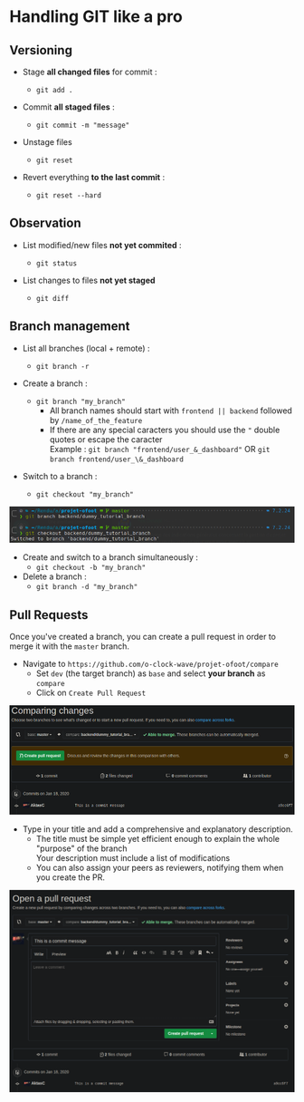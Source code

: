 # Handling GIT like a pro

## Versioning

- Stage **all changed files** for commit :
    - `git add .`

- Commit **all staged files** :
    - `git commit -m "message"`

- Unstage files
    - `git reset`

- Revert everything **to the last commit** :
    - `git reset --hard`


## Observation

- List modified/new files **not yet commited** :
    - `git status`

- List changes to files **not yet staged**
    - `git diff`


## Branch management

- List all branches (local + remote) :
    - `git branch -r`

- Create a branch :
    - `git branch "my_branch"`
        - All branch names should start with `frontend || backend` followed by `/name_of_the_feature`
        - If there are any special caracters you should use the `"` double quotes or escape the caracter    
            Example : `git branch "frontend/user_&_dashboard"` OR `git branch frontend/user_\&_dashboard`

- Switch to a branch :
    - `git checkout "my_branch"`

![Create branch & Checkout](/img/new_branch.png)

- Create and switch to a branch simultaneously :
    - `git checkout -b "my_branch"`
- Delete a branch :
     - `git branch -d "my_branch"`

## Pull Requests

Once you've created a branch, you can create a pull request in order to merge it with the `master` branch.  

- Navigate to `https://github.com/o-clock-wave/projet-ofoot/compare`
    - Set `dev` (the target branch) as `base` and select **your branch** as `compare`
    - Click on `Create Pull Request`

![Compare branch before PR](/img/git_compare.png)

- Type in your title and add a comprehensive and explanatory description.
    - The title must be simple yet efficient enough to explain the whole "purpose" of the branch  
        Your description must include a list of modifications
    - You can also assign your peers as reviewers, notifying them when you create the PR.

![PR creation form](/img/pr_form.png)   

